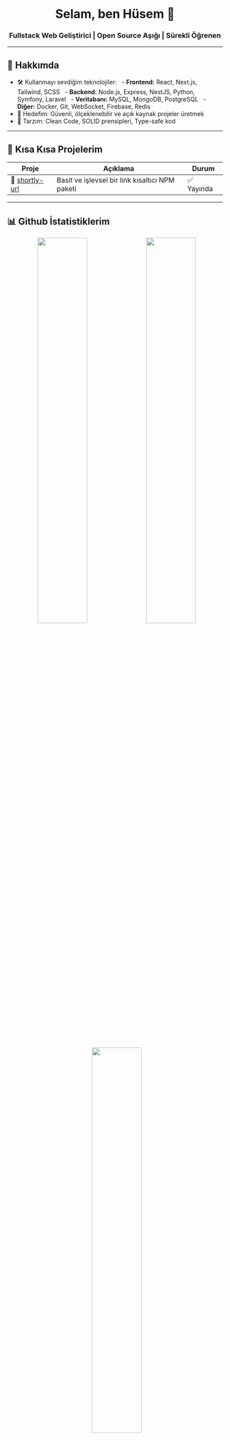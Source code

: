 <h1 align="center">Selam, ben Hüsem 👋</h1>
<h3 align="center">Fullstack Web Geliştirici | Open Source Aşığı | Sürekli Öğrenen</h3>

---

## 🧠 Hakkımda

- 🛠️ Kullanmayı sevdiğim teknolojiler:
  - **Frontend:** React, Next.js, Tailwind, SCSS
  - **Backend:** Node.js, Express, NestJS, Python, Symfony, Laravel
  - **Veritabanı:** MySQL, MongoDB, PostgreSQL
  - **Diğer:** Docker, Git, WebSocket, Firebase, Redis
- 🎯 Hedefim: Güvenli, ölçeklenebilir ve açık kaynak projeler üretmek
- 🧪 Tarzım: Clean Code, SOLID prensipleri, Type-safe kod

---

## 🚀 Kısa Kısa Projelerim

| Proje | Açıklama | Durum |
|-------|----------|--------|
| 🔗 [shortly-url](https://www.npmjs.com/package/shortly-url) | Basit ve işlevsel bir link kısaltıcı NPM paketi | ✅ Yayında |
---

## 📊 Github İstatistiklerim

<p align="center">
  <img src="https://github-readme-stats.vercel.app/api?username=HusemZ&show_icons=true&theme=radical" width="48%" />
  <img src="https://github-readme-streak-stats.herokuapp.com/?user=HusemZ&theme=radical" width="48%" />
</p>

<p align="center">
  <img src="https://github-readme-stats.vercel.app/api/top-langs/?username=HusemZ&layout=compact&theme=radical" width="48%" />
</p>

---

## 📫 Bana Ulaş

- 📦 NPM: [npmjs.com/~fuzzer](https://www.npmjs.com/~ifuzzer)
- 💼 LinkedIn: [linkedin.com/in/hüsem-kulaksız-8b273217b](https://www.linkedin.com/in/hüsem-kulaksız-8b273217b)

---

## 🧡 Açık Kaynağa Katkı

> Açık kaynak benim için sadece kod paylaşmak değil, öğrenmek ve öğretmek demek. Eğer bir projeye katkı sağlamak istersen, repo'larıma göz atabilir veya PR gönderebilirsin!

---
